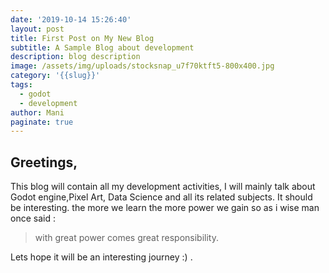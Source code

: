 ```yaml
---
date: '2019-10-14 15:26:40'
layout: post
title: First Post on My New Blog
subtitle: A Sample Blog about development
description: blog description
image: /assets/img/uploads/stocksnap_u7f70ktft5-800x400.jpg
category: '{{slug}}'
tags:
  - godot
  - development
author: Mani
paginate: true
---
```

## Greetings,

This blog will contain all my development activities, I will mainly talk about Godot engine,Pixel Art, Data Science and all its related subjects.
It should be interesting. the more we learn the more power we gain so as i wise man once said : 

> with great power comes great responsibility.

Lets hope it will be an interesting journey :) . 
